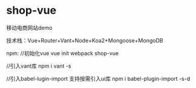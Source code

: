# shop-vue
移动电商网站demo

技术栈：Vue+Router+Vant+Node+Koa2+Mongoose+MongoDB

npm:
//初始化vue
vue init webpack shop-vue

//引入vant库
npm i vant -s

//引入babel-lugin-import 支持按需引入ui库
npm i babel-plugin-import -s-d


